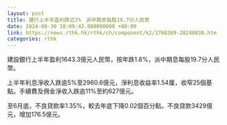 ```yaml
---
layout: post
title: 建行上半年盈利跌近2%　派中期息每股19.7分人民幣
date: 2024-08-30 18:09:42.000000000 +08:00
link: https://news.rthk.hk/rthk/ch/component/k2/1768369-20240830.htm
categories: rthk
---
```


建設銀行上半年盈利1643.3億元人民幣，按年跌1.8%，派中期息每股19.7分人民幣。

上半年利息淨收入跌逾5%至2960.6億元，淨利息收益率1.54厘，收窄25個基點。手續費及佣金淨收入跌逾11%至約627億元。

至6月底，不良貸款率1.35%，較去年底下降0.02個百分點。不良貸款3429億元，增加176.5億元。
